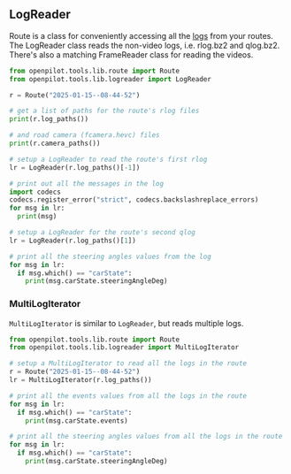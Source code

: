 ## LogReader

Route is a class for conveniently accessing all the [logs](/system/loggerd/) from your routes. The LogReader class reads the non-video logs, i.e. rlog.bz2 and qlog.bz2. There's also a matching FrameReader class for reading the videos.

```python
from openpilot.tools.lib.route import Route
from openpilot.tools.lib.logreader import LogReader

r = Route("2025-01-15--08-44-52")

# get a list of paths for the route's rlog files
print(r.log_paths())

# and road camera (fcamera.hevc) files
print(r.camera_paths())

# setup a LogReader to read the route's first rlog
lr = LogReader(r.log_paths()[-1])

# print out all the messages in the log
import codecs
codecs.register_error("strict", codecs.backslashreplace_errors)
for msg in lr:
  print(msg)

# setup a LogReader for the route's second qlog
lr = LogReader(r.log_paths()[1])

# print all the steering angles values from the log
for msg in lr:
  if msg.which() == "carState":
    print(msg.carState.steeringAngleDeg)
```

### MultiLogIterator

`MultiLogIterator` is similar to `LogReader`, but reads multiple logs. 

```python
from openpilot.tools.lib.route import Route
from openpilot.tools.lib.logreader import MultiLogIterator

# setup a MultiLogIterator to read all the logs in the route
r = Route("2025-01-15--08-44-52")
lr = MultiLogIterator(r.log_paths())

# print all the events values from all the logs in the route
for msg in lr:
  if msg.which() == "carState":
    print(msg.carState.events)

# print all the steering angles values from all the logs in the route
for msg in lr:
  if msg.which() == "carState":
    print(msg.carState.steeringAngleDeg)
```
